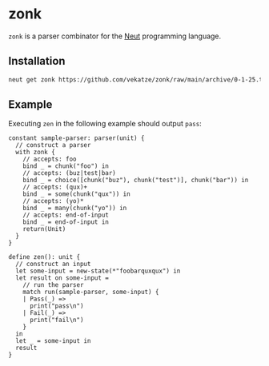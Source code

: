 # zonk

`zonk` is a parser combinator for the [Neut](https://vekatze.github.io/neut/) programming language.

## Installation

```sh
neut get zonk https://github.com/vekatze/zonk/raw/main/archive/0-1-25.tar.zst
```

## Example

Executing `zen` in the following example should output `pass`:

```neut
constant sample-parser: parser(unit) {
  // construct a parser
  with zonk {
    // accepts: foo
    bind _ = chunk("foo") in
    // accepts: (buz|test|bar)
    bind _ = choice([chunk("buz"), chunk("test")], chunk("bar")) in
    // accepts: (qux)+
    bind _ = some(chunk("qux")) in
    // accepts: (yo)*
    bind _ = many(chunk("yo")) in
    // accepts: end-of-input
    bind _ = end-of-input in
    return(Unit)
  }
}

define zen(): unit {
  // construct an input
  let some-input = new-state(*"foobarquxqux") in
  let result on some-input =
    // run the parser
    match run(sample-parser, some-input) {
    | Pass(_) =>
      print("pass\n")
    | Fail(_) =>
      print("fail\n")
    }
  in
  let _ = some-input in
  result
}
```
